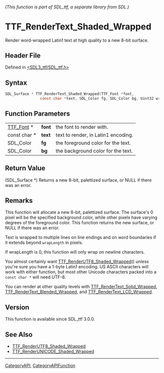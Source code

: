 ###### (This function is part of SDL_ttf, a separate library from SDL.)
# TTF_RenderText_Shaded_Wrapped

Render word-wrapped Latin1 text at high quality to a new 8-bit surface.

## Header File

Defined in [<SDL3_ttf/SDL_ttf.h>](https://github.com/libsdl-org/SDL_ttf/blob/main/include/SDL3_ttf/SDL_ttf.h)

## Syntax

```c
SDL_Surface * TTF_RenderText_Shaded_Wrapped(TTF_Font *font,
                const char *text, SDL_Color fg, SDL_Color bg, Uint32 wrapLength);
```

## Function Parameters

|                        |          |                                     |
| ---------------------- | -------- | ----------------------------------- |
| [TTF_Font](TTF_Font) * | **font** | the font to render with.            |
| const char *           | **text** | text to render, in Latin1 encoding. |
| SDL_Color              | **fg**   | the foreground color for the text.  |
| SDL_Color              | **bg**   | the background color for the text.  |

## Return Value

(SDL_Surface *) Returns a new 8-bit, palettized surface, or NULL if there
was an error.

## Remarks

This function will allocate a new 8-bit, palettized surface. The surface's
0 pixel will be the specified background color, while other pixels have
varying degrees of the foreground color. This function returns the new
surface, or NULL if there was an error.

Text is wrapped to multiple lines on line endings and on word boundaries if
it extends beyond `wrapLength` in pixels.

If wrapLength is 0, this function will only wrap on newline characters.

You almost certainly want
[TTF_RenderUTF8_Shaded_Wrapped](TTF_RenderUTF8_Shaded_Wrapped)() unless
you're sure you have a 1-byte Latin1 encoding. US ASCII characters will
work with either function, but most other Unicode characters packed into a
`const char *` will need UTF-8.

You can render at other quality levels with
[TTF_RenderText_Solid_Wrapped](TTF_RenderText_Solid_Wrapped),
[TTF_RenderText_Blended_Wrapped](TTF_RenderText_Blended_Wrapped), and
[TTF_RenderText_LCD_Wrapped](TTF_RenderText_LCD_Wrapped).

## Version

This function is available since SDL_ttf 3.0.0.

## See Also

- [TTF_RenderUTF8_Shaded_Wrapped](TTF_RenderUTF8_Shaded_Wrapped)
- [TTF_RenderUNICODE_Shaded_Wrapped](TTF_RenderUNICODE_Shaded_Wrapped)

----
[CategoryAPI](CategoryAPI), [CategoryAPIFunction](CategoryAPIFunction)

